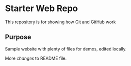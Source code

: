 # Starter Web Repo

This repository is for showing how Git and GitHub work

## Purpose

Sample website with plenty of files for demos, edited locally.  

More _*changes*_ to README file.